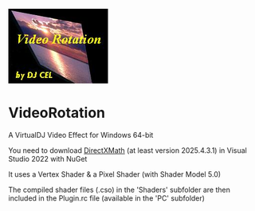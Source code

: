 ![logo](https://github.com/djcel/VirtualDJ-VideoRotation-Win64/blob/main/VideoRotation.JPG?raw=true "")
# VideoRotation
A VirtualDJ Video Effect for Windows 64-bit

You need to download [DirectXMath](https://github.com/Microsoft/DirectXMath) (at least version 2025.4.3.1) in Visual Studio 2022 with NuGet 

It uses a Vertex Shader & a Pixel Shader (with Shader Model 5.0)

The compiled shader files (.cso) in the 'Shaders' subfolder are then included in the Plugin.rc file (available in the 'PC' subfolder)
